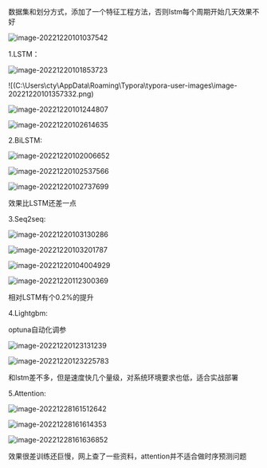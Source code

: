 数据集和划分方式，添加了一个特征工程方法，否则lstm每个周期开始几天效果不好

![image-20221220101037542](C:\Users\cty\AppData\Roaming\Typora\typora-user-images\image-20221220101037542.png)

1.LSTM：

![image-20221220101853723](C:\Users\cty\AppData\Roaming\Typora\typora-user-images\image-20221220101853723.png)

![(C:\Users\cty\AppData\Roaming\Typora\typora-user-images\image-20221220101357332.png)

![image-20221220101244807](C:\Users\cty\AppData\Roaming\Typora\typora-user-images\image-20221220101244807.png)

![image-20221220102614635](C:\Users\cty\AppData\Roaming\Typora\typora-user-images\image-20221220102614635.png)

2.BiLSTM:

![image-20221220102006652](C:\Users\cty\AppData\Roaming\Typora\typora-user-images\image-20221220102006652.png)

![image-20221220102537566](C:\Users\cty\AppData\Roaming\Typora\typora-user-images\image-20221220102537566.png)

![image-20221220102737699](C:\Users\cty\AppData\Roaming\Typora\typora-user-images\image-20221220102737699.png)

效果比LSTM还差一点

3.Seq2seq:

![image-20221220103130286](C:\Users\cty\AppData\Roaming\Typora\typora-user-images\image-20221220103130286.png)

![image-20221220103201787](C:\Users\cty\AppData\Roaming\Typora\typora-user-images\image-20221220103201787.png)

![image-20221220104004929](C:\Users\cty\AppData\Roaming\Typora\typora-user-images\image-20221220104004929.png)

![image-20221220112300369](C:\Users\cty\AppData\Roaming\Typora\typora-user-images\image-20221220112300369.png)

相对LSTM有个0.2%的提升

4.Lightgbm:

optuna自动化调参

![image-20221220123131239](C:\Users\cty\AppData\Roaming\Typora\typora-user-images\image-20221220123131239.png)

![image-20221220123225783](C:\Users\cty\AppData\Roaming\Typora\typora-user-images\image-20221220123225783.png)

和lstm差不多，但是速度快几个量级，对系统环境要求也低，适合实战部署

5.Attention:

![image-20221228161512642](C:\Users\cty\AppData\Roaming\Typora\typora-user-images\image-20221228161512642.png)

![image-20221228161614353](C:\Users\cty\AppData\Roaming\Typora\typora-user-images\image-20221228161614353.png)

![image-20221228161636852](C:\Users\cty\AppData\Roaming\Typora\typora-user-images\image-20221228161636852.png)

效果很差训练还巨慢，网上查了一些资料，attention并不适合做时序预测问题